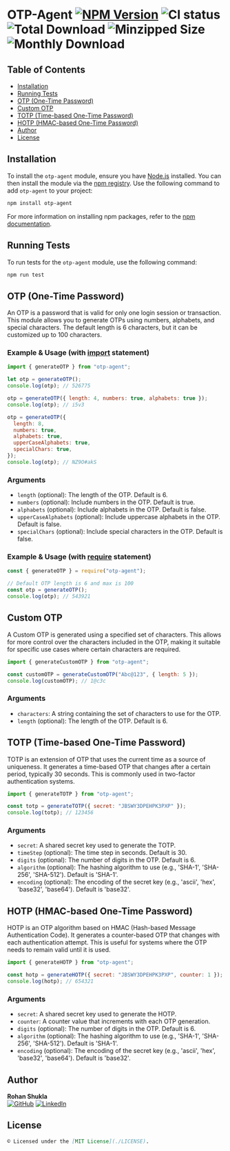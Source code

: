 # OTP-Agent [![NPM Version](https://badge.fury.io/js/otp-agent.svg)](https://www.npmjs.com/package/otp-agent) ![CI status](https://img.shields.io/badge/build-passing-brightgreen.svg) ![Total Download](https://img.shields.io/npm/dt/otp-agent.svg) ![Minzipped Size](https://img.shields.io/bundlephobia/minzip/otp-agent.svg) ![Monthly Download](https://img.shields.io/npm/dm/otp-agent.svg)

## Table of Contents

- [Installation](#installation)
- [Running Tests](#running-tests)
- [OTP (One-Time Password)](#otp-one-time-password)
- [Custom OTP](#custom-otp)
- [TOTP (Time-based One-Time Password)](#totp-time-based-one-time-password)
- [HOTP (HMAC-based One-Time Password)](#hotp-hmac-based-one-time-password)
- [Author](#author)
- [License](#license)

## Installation

To install the `otp-agent` module, ensure you have [Node.js](https://nodejs.org/en/) installed. You can then install the module via the [npm registry](https://www.npmjs.com/). Use the following command to add `otp-agent` to your project:

```bash
npm install otp-agent
```

For more information on installing npm packages, refer to the [npm documentation](https://docs.npmjs.com/getting-started/installing-npm-packages-locally).

## Running Tests

To run tests for the `otp-agent` module, use the following command:

```bash
npm run test
```

## OTP (One-Time Password)

An OTP is a password that is valid for only one login session or transaction. This module allows you to generate OTPs using numbers, alphabets, and special characters. The default length is 6 characters, but it can be customized up to 100 characters.

### Example & Usage (with [import](https://nodejs.org/api/esm.html) statement)

```js
import { generateOTP } from "otp-agent";

let otp = generateOTP();
console.log(otp); // 526775

otp = generateOTP({ length: 4, numbers: true, alphabets: true });
console.log(otp); // i5v3

otp = generateOTP({
  length: 8,
  numbers: true,
  alphabets: true,
  upperCaseAlphabets: true,
  specialChars: true,
});
console.log(otp); // NZ9O#akS
```

### Arguments

- `length` (optional): The length of the OTP. Default is 6.
- `numbers` (optional): Include numbers in the OTP. Default is true.
- `alphabets` (optional): Include alphabets in the OTP. Default is false.
- `upperCaseAlphabets` (optional): Include uppercase alphabets in the OTP. Default is false.
- `specialChars` (optional): Include special characters in the OTP. Default is false.

### Example & Usage (with [require](https://nodejs.org/api/modules.html) statement)

```js
const { generateOTP } = require("otp-agent");

// Default OTP length is 6 and max is 100
const otp = generateOTP();
console.log(otp); // 543921
```

## Custom OTP

A Custom OTP is generated using a specified set of characters. This allows for more control over the characters included in the OTP, making it suitable for specific use cases where certain characters are required.

```js
import { generateCustomOTP } from "otp-agent";

const customOTP = generateCustomOTP("Abc@123", { length: 5 });
console.log(customOTP); // 1@c3c
```

### Arguments

- `characters`: A string containing the set of characters to use for the OTP.
- `length` (optional): The length of the OTP. Default is 6.

## TOTP (Time-based One-Time Password)

TOTP is an extension of OTP that uses the current time as a source of uniqueness. It generates a time-based OTP that changes after a certain period, typically 30 seconds. This is commonly used in two-factor authentication systems.

```js
import { generateTOTP } from "otp-agent";

const totp = generateTOTP({ secret: "JBSWY3DPEHPK3PXP" });
console.log(totp); // 123456
```

### Arguments

- `secret`: A shared secret key used to generate the TOTP.
- `timeStep` (optional): The time step in seconds. Default is 30.
- `digits` (optional): The number of digits in the OTP. Default is 6.
- `algorithm` (optional): The hashing algorithm to use (e.g., 'SHA-1', 'SHA-256', 'SHA-512'). Default is 'SHA-1'.
- `encoding` (optional): The encoding of the secret key (e.g., 'ascii', 'hex', 'base32', 'base64'). Default is 'base32'.

## HOTP (HMAC-based One-Time Password)

HOTP is an OTP algorithm based on HMAC (Hash-based Message Authentication Code). It generates a counter-based OTP that changes with each authentication attempt. This is useful for systems where the OTP needs to remain valid until it is used.

```js
import { generateHOTP } from "otp-agent";

const hotp = generateHOTP({ secret: "JBSWY3DPEHPK3PXP", counter: 1 });
console.log(hotp); // 654321
```

### Arguments

- `secret`: A shared secret key used to generate the HOTP.
- `counter`: A counter value that increments with each OTP generation.
- `digits` (optional): The number of digits in the OTP. Default is 6.
- `algorithm` (optional): The hashing algorithm to use (e.g., 'SHA-1', 'SHA-256', 'SHA-512'). Default is 'SHA-1'.
- `encoding` (optional): The encoding of the secret key (e.g., 'ascii', 'hex', 'base32', 'base64'). Default is 'base32'.

## Author

**Rohan Shukla**  
[![GitHub](https://img.shields.io/badge/GitHub-rohanshukla-181717?logo=github&style=for-the-badge)](https://github.com/rohanshukla) 
[![LinkedIn](https://img.shields.io/badge/LinkedIn-shuklarohan-0077B5?logo=linkedin&style=for-the-badge)](https://www.linkedin.com/in/shuklarohan)

## License

````markdown
© Licensed under the [MIT License](./LICENSE).
